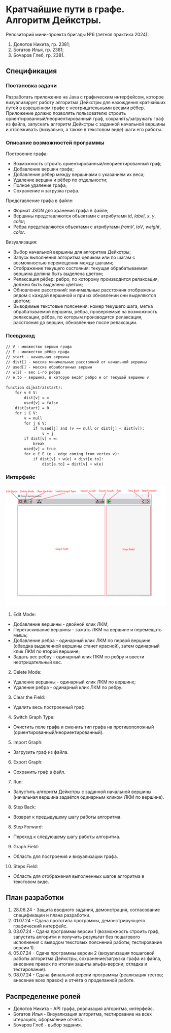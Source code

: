 
# Кратчайшие пути в графе. Алгоритм Дейкстры.

Репозиторий мини-проекта бригады №6 (летняя практика 2024):

1. Долотов Никита, гр. 2381;
2. Богатов Илья, гр. 2381;
3. Бочаров Глеб, гр. 2381.

## Спецификация

### Постановка задачи

Разработать приложение на Java с графическим интерфейсом, которое визуализирует работу алгоритма Дейкстры для нахождения кратчайших путей в взвешенном графе с неотрицательными весами рёбер. Приложение должно позволять пользователю строить ориентированный/неориентированный граф, сохранять/загружать граф из файла, запускать алгоритм Дейкстры с заданной начальной вершины и отслеживать (визуально, а также в текстовом виде) шаги его работы.

### Описание возможностей программы

Построение графа:
* Возможность строить ориентированный/неориентированный граф;
* Добавление вершин графа;
* Добавление рёбер между вершинами с указанием их веса;
* Удаление вершин и рёбер по отдельности;
* Полное удаление графа;
* Сохранение и загрузка графа.

Представление графа в файле:
* Формат JSON для хранения графа в файле;
* Вершины представляются объектами с атрибутами *id*, *label*, *x*, *y*, *color*;
* Рёбра представляются объектами с атрибутами *fromV*, *toV*, *weight*, *color*.

Визуализация:
* Выбор начальной вершины для алгоритма Дейкстры;
* Запуск выполнения алгоритма целиком или по шагам с возможностью перемещения между шагами;
* Отображение текущего состояния: текущая обрабатываемая вершина должна быть выделена цветом;
* Релаксация рёбер: ребро, по которому производится релаксация, должно быть выделено цветом;
* Обновление расстояний: минимальные расстояния отображены рядом с каждой вершиной и при их обновлении они выделяются цветом;
* Выводимые текстовые пояснения: номер текущего шага, метка обрабатываемой вершины, рёбра, проверяемые на возможность релаксации, рёбра, по которым производится релаксация, расстояния до вершин, обновлённые после релаксации.

### Псевдокод

```
// V - множество вершин графа
// E - множество рёбер графа
// start - начальная вершина
// dist[] - массив минимальных расстояний от начальной вершины
// used[] - массив обработанных вершин
// w(i) - вес i-го ребра
// e.to - вершина, в которую ведёт ребро e от текущей вершины v

function dijkstra(start):
    for v ∈ V:
        dist[v] = ∞
        used[v] = false
    dist[start] = 0
    for i ∈ V:
        v = null
        for j ∈ V:
            if !used[j] and (v == null or dist[j] < dist[v]):
                v = j
        if dist[v] = ∞:
            break
        used[v] = true
        for e ∈ E (e - edge coming from vertex v):
            if dist[v] + w(e) < dist[e.to]:
                dist[e.to] = dist[v] + w(e)
```

### Интерфейс

![img](readme_resources/interface.png)

1. Edit Mode:
* Добавление вершины - двойной клик ЛКМ;
* Перетаскивание вершины - зажать ЛКМ на вершине и перемещать мышь;
* Добавление ребра - одинарный клик ЛКМ по первой вершине (обводка выделенной вершины станет красной), затем одинарный клик ЛКМ по второй вершине;
* Задать вес ребру - одинарный клик ПКМ по ребру и ввести неотрицательный вес.

2. Delete Mode:
* Удаление вершины - одинарный клик ЛКМ по вершине;
* Удаление ребра - одинарный клик ЛКМ по ребру.

3. Clear the Field:
* Удалить весь построенный граф.

4. Switch Graph Type:
* Очистить поле графа и сменить тип графа на противоположный (ориентированный/неориентированный).

5. Import Graph:
* Загрузить граф из файла.

6. Export Graph:
* Сохранить граф в файл.

7. Run:
* Запустить алгоритм Дейкстры с заданной начальной вершины (начальная вершина задаётся одинарным кликом ЛКМ по вершине).

8. Step Back:
* Возврат к предыдущему шагу работы алгоритма.

8. Step Forward:
* Переход к следующему шагу работы алгоритма.

9. Graph Field:
* Область для построения и визуализации графа.

10. Steps Field:
* Область для отображения выполненных шагов алгоритма в текстовом виде.

## План разработки

1. 28.06.24 - Защита вводного задания, демонстрация, согласование спецификации и плана разработки.
2. 01.07.24 - Сдача прототипа программы, демонстрирующего графический интерфейс.
3. 03.07.24 - Сдача программы версии 1 (возможность строить граф, запустить алгоритм и получить результат без пошагового исполнения с выводом текстовых пояснений работы; тестирование версии 1).
4. 05.07.24 - Сдача программы версии 2 (визуализация пошаговой работы алгоритма Дейкстры, сохранение/загрузка графа из файла, внесение правок по итогам защиты альфа-версии; отладка и тестирование).
5. 08.07.24 - Сдача финальной версии программы (реализация тестов; внесение всех правок) и отчёта о проделанной работе.

## Распределение ролей

* Долотов Никита - API графа, реализация алгоритма, интерфейс.
* Богатов Илья - Визуализация алгоритма, тестирование на всех итерациях, оформление отчёта.
* Бочаров Глеб - выбор задания.
